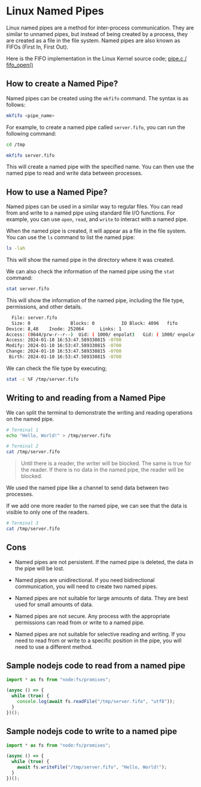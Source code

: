 # Linux Named Pipes

Linux named pipes are a method for inter-process communication. They are similar to unnamed pipes, but instead of being created by a process, they are created as a file in the file system. Named pipes are also known as FIFOs (First In, First Out).

Here is the FIFO implementation in the Linux Kernel source code; [pipe.c / fifo_open()](https://git.kernel.org/pub/scm/linux/kernel/git/torvalds/linux.git/tree/fs/pipe.c#n1105)

## How to create a Named Pipe?

Named pipes can be created using the `mkfifo` command. The syntax is as follows:

```bash
mkfifo <pipe_name>
```

For example, to create a named pipe called `server.fifo`, you can run the following command:

```bash
cd /tmp

mkfifo server.fifo
```

This will create a named pipe with the specified name. You can then use the named pipe to read and write data between processes.

## How to use a Named Pipe?

Named pipes can be used in a similar way to regular files. You can read from and write to a named pipe using standard file I/O functions. For example, you can use `open`, `read`, and `write` to interact with a named pipe.

When the named pipe is created, it will appear as a file in the file system. You can use the `ls` command to list the named pipe:

```bash
ls -lah
```

This will show the named pipe in the directory where it was created.

We can also check the information of the named pipe using the `stat` command:

```bash
stat server.fifo
```

This will show the information of the named pipe, including the file type, permissions, and other details.

```bash
  File: server.fifo
  Size: 0               Blocks: 0          IO Block: 4096   fifo
Device: 8,48    Inode: 252064      Links: 1
Access: (0644/prw-r--r--)  Uid: ( 1000/ enpolat)   Gid: ( 1000/ enpolat)
Access: 2024-01-10 16:53:47.589330815 -0700
Modify: 2024-01-10 16:53:47.589330815 -0700
Change: 2024-01-10 16:53:47.589330815 -0700
 Birth: 2024-01-10 16:53:47.589330815 -0700
```

We can check the file type by executing;

```bash
stat -c %F /tmp/server.fifo
```

## Writing to and reading from a Named Pipe

We can split the terminal to demonstrate the writing and reading operations on the named pipe.

```bash
# Terminal 1
echo "Hello, World!" > /tmp/server.fifo

# Terminal 2
cat /tmp/server.fifo
```

> Until there is a reader, the writer will be blocked. The same is true for the reader. If there is no data in the named pipe, the reader will be blocked.

We used the named pipe like a channel to send data between two processes.

If we add one more reader to the named pipe, we can see that the data is visible to only one of the readers.

```bash
# Terminal 3
cat /tmp/server.fifo
```

## Cons

- Named pipes are not persistent. If the named pipe is deleted, the data in the pipe will be lost.

- Named pipes are unidirectional. If you need bidirectional communication, you will need to create two named pipes.

- Named pipes are not suitable for large amounts of data. They are best used for small amounts of data.

- Named pipes are not secure. Any process with the appropriate permissions can read from or write to a named pipe.

- Named pipes are not suitable for selective reading and writing. If you need to read from or write to a specific position in the pipe, you will need to use a different method.

## Sample nodejs code to read from a named pipe

```javascript
import * as fs from "node:fs/promises";

(async () => {
  while (true) {
    console.log(await fs.readFile("/tmp/server.fifo", "utf8"));
  }
})();
```

## Sample nodejs code to write to a named pipe

```javascript
import * as fs from "node:fs/promises";

(async () => {
  while (true) {
    await fs.writeFile("/tmp/server.fifo", "Hello, World!");
  }
})();
```

